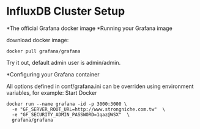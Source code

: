 # InfluxDB Cluster Setup

*The official Grafana docker image
*Running your Grafana image

download docker image:
```
docker pull grafana/grafana
```

Try it out, default admin user is admin/admin.

*Configuring your Grafana container

All options defined in conf/grafana.ini can be overriden using environment variables, for example:
Start Docker
```
docker run --name grafana -id -p 3000:3000 \
  -e "GF_SERVER_ROOT_URL=http://www.strongniche.com.tw"  \
  -e "GF_SECURITY_ADMIN_PASSWORD=1qaz@WSX"  \
  grafana/grafana
```
